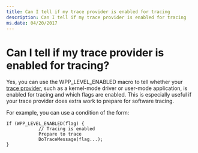 ```yaml
---
title: Can I tell if my trace provider is enabled for tracing
description: Can I tell if my trace provider is enabled for tracing
ms.date: 04/20/2017
---
```


# Can I tell if my trace provider is enabled for tracing?


Yes, you can use the WPP\_LEVEL\_ENABLED macro to tell whether your [trace provider](trace-provider.md), such as a kernel-mode driver or user-mode application, is enabled for tracing and which flags are enabled. This is especially useful if your trace provider does extra work to prepare for software tracing.

For example, you can use a condition of the form:

```
If (WPP_LEVEL_ENABLED(flag) {
            // Tracing is enabled
            Prepare to trace
            DoTraceMessage(flag...);
}
```

 

 





